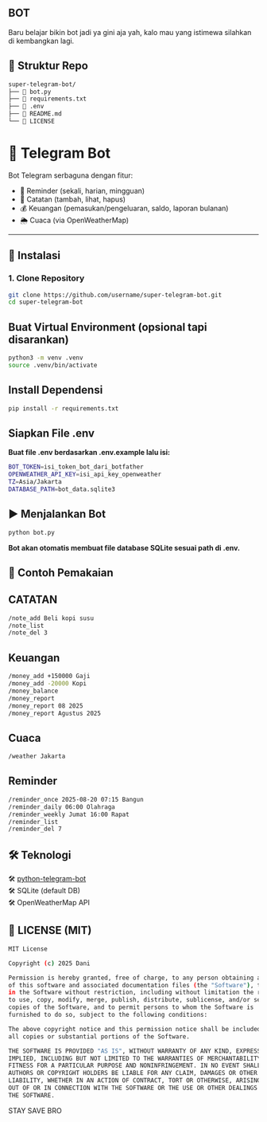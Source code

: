 ## BOT
Baru belajar bikin bot jadi ya gini aja yah, kalo mau yang istimewa silahkan di kembangkan lagi.

## 📂 Struktur Repo

```bash
super-telegram-bot/
├── 📂 bot.py
├── 📂 requirements.txt
├── 📂 .env
├── 📂 README.md
└── 📂 LICENSE
```
# 🤖 Telegram Bot

Bot Telegram serbaguna dengan fitur:
- 📅 Reminder (sekali, harian, mingguan)
- 📝 Catatan (tambah, lihat, hapus)
- 💰 Keuangan (pemasukan/pengeluaran, saldo, laporan bulanan)
- 🌦️  Cuaca (via OpenWeatherMap)

---

## 🚀 Instalasi

### 1. Clone Repository
```bash
git clone https://github.com/username/super-telegram-bot.git
cd super-telegram-bot
```

## Buat Virtual Environment (opsional tapi disarankan)
```bash
python3 -m venv .venv
source .venv/bin/activate
```

## Install Dependensi
```bash
pip install -r requirements.txt
```

## Siapkan File .env
**Buat file .env berdasarkan .env.example lalu isi:**
```bash
BOT_TOKEN=isi_token_bot_dari_botfather
OPENWEATHER_API_KEY=isi_api_key_openweather
TZ=Asia/Jakarta
DATABASE_PATH=bot_data.sqlite3
```

## ▶️ Menjalankan Bot
```bash
python bot.py
```
**Bot akan otomatis membuat file database SQLite sesuai path di .env.**

## 📌 Contoh Pemakaian
## CATATAN
```bash
/note_add Beli kopi susu
/note_list
/note_del 3
```

## Keuangan
```bash
/money_add +150000 Gaji
/money_add -20000 Kopi
/money_balance
/money_report
/money_report 08 2025
/money_report Agustus 2025
```

## Cuaca
```bash
/weather Jakarta
```

## Reminder
```bash
/reminder_once 2025-08-20 07:15 Bangun
/reminder_daily 06:00 Olahraga
/reminder_weekly Jumat 16:00 Rapat
/reminder_list
/reminder_del 7
```

## 🛠️  Teknologi
🛠️  [python-telegram-bot](https://github.com/python-telegram-bot/python-telegram-bot)<br/>
🛠️  SQLite (default DB)<br/>
🛠️  OpenWeatherMap API<br/>

## 📄 LICENSE (MIT)
```bash
MIT License

Copyright (c) 2025 Dani

Permission is hereby granted, free of charge, to any person obtaining a copy
of this software and associated documentation files (the "Software"), to deal
in the Software without restriction, including without limitation the rights
to use, copy, modify, merge, publish, distribute, sublicense, and/or sell
copies of the Software, and to permit persons to whom the Software is
furnished to do so, subject to the following conditions:

The above copyright notice and this permission notice shall be included in
all copies or substantial portions of the Software.

THE SOFTWARE IS PROVIDED "AS IS", WITHOUT WARRANTY OF ANY KIND, EXPRESS OR
IMPLIED, INCLUDING BUT NOT LIMITED TO THE WARRANTIES OF MERCHANTABILITY,
FITNESS FOR A PARTICULAR PURPOSE AND NONINFRINGEMENT. IN NO EVENT SHALL THE
AUTHORS OR COPYRIGHT HOLDERS BE LIABLE FOR ANY CLAIM, DAMAGES OR OTHER
LIABILITY, WHETHER IN AN ACTION OF CONTRACT, TORT OR OTHERWISE, ARISING FROM,
OUT OF OR IN CONNECTION WITH THE SOFTWARE OR THE USE OR OTHER DEALINGS IN
THE SOFTWARE.
```

STAY SAVE BRO
